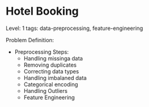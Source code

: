 # Hotel Booking
Level: 1
tags: data-preprocessing, feature-engineering

Problem Definition:

* Preprocessing Steps:
  * Handling missinga data
  * Removing duplicates
  * Correcting data types
  * Handling imbalaned data
  * Categorical encoding
  * Handling Outliers
  * Feature Engineering
